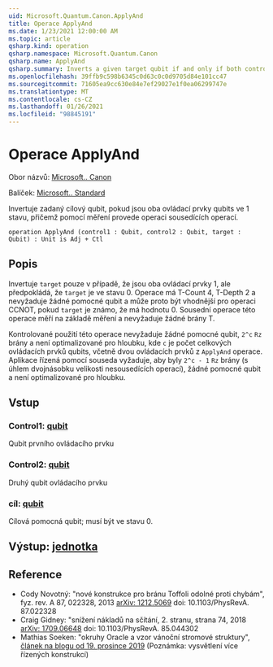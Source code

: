 ```yaml
---
uid: Microsoft.Quantum.Canon.ApplyAnd
title: Operace ApplyAnd
ms.date: 1/23/2021 12:00:00 AM
ms.topic: article
qsharp.kind: operation
qsharp.namespace: Microsoft.Quantum.Canon
qsharp.name: ApplyAnd
qsharp.summary: Inverts a given target qubit if and only if both control qubits are in the 1 state, using measurement to perform the adjoint operation.
ms.openlocfilehash: 39ffb9c598b6345c0d63c0c0d9705d84e101cc47
ms.sourcegitcommit: 71605ea9cc630e84e7ef29027e1f0ea06299747e
ms.translationtype: MT
ms.contentlocale: cs-CZ
ms.lasthandoff: 01/26/2021
ms.locfileid: "98845191"
---
```

# <a name="applyand-operation"></a>Operace ApplyAnd

Obor názvů: [Microsoft.. Canon](xref:Microsoft.Quantum.Canon)

Balíček: [Microsoft.. Standard](https://nuget.org/packages/Microsoft.Quantum.Standard)


Invertuje zadaný cílový qubit, pokud jsou oba ovládací prvky qubits ve 1 stavu, přičemž pomocí měření provede operaci sousedících operací.

```qsharp
operation ApplyAnd (control1 : Qubit, control2 : Qubit, target : Qubit) : Unit is Adj + Ctl
```


## <a name="description"></a>Popis

Invertuje `target` pouze v případě, že jsou oba ovládací prvky 1, ale předpokládá, že `target` je ve stavu 0.  Operace má T-Count 4, T-Depth 2 a nevyžaduje žádné pomocné qubit a může proto být vhodnější pro operaci CCNOT, pokud `target` je známo, že má hodnotu 0.  Sousední operace této operace měří na základě měření a nevyžaduje žádné brány T.

Kontrolované použití této operace nevyžaduje žádné pomocné qubit, `2^c` `Rz` brány a není optimalizované pro hloubku, kde `c` je počet celkových ovládacích prvků qubits, včetně dvou ovládacích prvků z `ApplyAnd` operace.  Aplikace řízená pomocí souseda vyžaduje, aby byly `2^c - 1` `Rz` brány (s úhlem dvojnásobku velikosti nesousedících operací), žádné pomocné qubit a není optimalizované pro hloubku.

## <a name="input"></a>Vstup

### <a name="control1--qubit"></a>Control1: [qubit](xref:microsoft.quantum.lang-ref.qubit)

Qubit prvního ovládacího prvku


### <a name="control2--qubit"></a>Control2: [qubit](xref:microsoft.quantum.lang-ref.qubit)

Druhý qubit ovládacího prvku


### <a name="target--qubit"></a>cíl: [qubit](xref:microsoft.quantum.lang-ref.qubit)

Cílová pomocná qubit; musí být ve stavu 0.



## <a name="output--unit"></a>Výstup: [jednotka](xref:microsoft.quantum.lang-ref.unit)



## <a name="references"></a>Reference

- Cody Novotný: "nové konstrukce pro bránu Toffoli odolné proti chybám", fyz. rev. A 87, 022328, 2013 [arXiv: 1212.5069](https://arxiv.org/abs/1212.5069) doi: 10.1103/PhysRevA. 87.022328
- Craig Gidney: "snížení nákladů na sčítání, 2. stranu, strana 74, 2018 [arXiv: 1709.06648](https://arxiv.org/abs/1709.06648) doi: 10.1103/PhysRevA. 85.044302
- Mathias Soeken: "okruhy Oracle a vzor vánoční stromové struktury", [článek na blogu od 19. prosince 2019](https://msoeken.github.io/blog_qac.html) (Poznámka: vysvětlení více řízených konstrukcí)